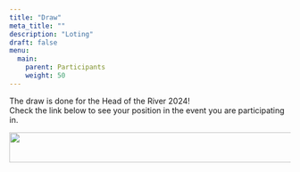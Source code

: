 ```yaml
---
title: "Draw"
meta_title: ""
description: "Loting"
draft: false
menu:
  main:
    parent: Participants
    weight: 50
---
```

The draw is done for the Head of the River 2024!    
Check the link below to see your position in the event you are participating in.


<a href="https://hoesnelwasik.nl/head/2024/loting" target="_blank"><img alt="" height="54" src="https://poweredbyiris.nl/wp-content/uploads/2014/04/banner_poweredbyiris1.png" width="519"></a>